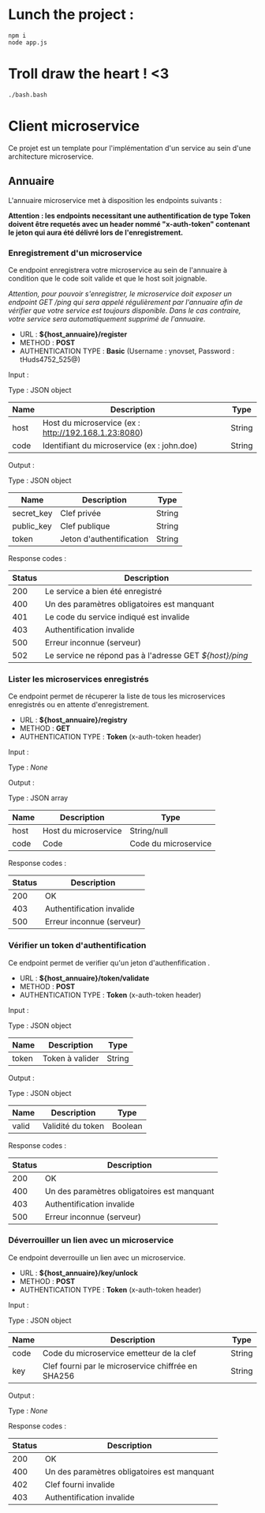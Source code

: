 # Lunch the project :
```
npm i
node app.js
```

# Troll draw the heart ! <3

```
./bash.bash
```

# Client microservice

Ce projet est un template pour l'implémentation d'un service au sein d'une architecture microservice.

## Annuaire

L'annuaire microservice met à disposition les endpoints suivants :

**Attention : les endpoints necessitant une authentification de type Token doivent être requetés avec un header nommé "x-auth-token" contenant le jeton qui aura été délivré lors de l'enregistrement.**

### Enregistrement d'un microservice

Ce endpoint enregistrera votre microservice au sein de l'annuaire à condition que le code soit valide et que le host 
soit joignable.

*Attention, pour pouvoir s'enregistrer, le microservice doit exposer un endpoint GET /ping qui sera appelé régulièrement par l'annuaire afin de vérifier que votre service est toujours disponible. Dans le cas contraire, votre service sera automatiquement supprimé de l'annuaire.*

- URL : **${host_annuaire}/register**
- METHOD : **POST**
- AUTHENTICATION TYPE : **Basic** (Username : ynovset, Password : tHuds4752_525@)

Input :

Type : JSON object

|Name|Description|Type| 
|---|---|---|
| host | Host du microservice (ex : http://192.168.1.23:8080) |  String |
| code | Identifiant du microservice (ex : john.doe) | String |

Output :

Type : JSON object

|Name|Description|Type| 
|---|---|---|
| secret_key | Clef privée |  String |
| public_key | Clef publique | String |
| token | Jeton d'authentification | String |

Response codes :

|Status|Description|
|---|---|
| 200 | Le service a bien été enregistré |  
| 400 | Un des paramètres obligatoires est manquant |
| 401 | Le code du service indiqué est invalide |
| 403 | Authentification invalide |
| 500 | Erreur inconnue (serveur) |
| 502 | Le service ne répond pas à l'adresse GET *${host}/ping* |

### Lister les microservices enregistrés

Ce endpoint permet de récuperer la liste de tous les microservices enregistrés ou en attente d'enregistrement.

- URL : **${host_annuaire}/registry**
- METHOD : **GET**
- AUTHENTICATION TYPE : **Token** (x-auth-token header)

Input :

Type : *None*

Output :

Type : JSON array

|Name|Description|Type| 
|---|---|---|
| host | Host du microservice |  String/null |
| code | Code | Code du microservice |

Response codes :

|Status|Description|
|---|---|
| 200 | OK |  
| 403 | Authentification invalide |
| 500 | Erreur inconnue (serveur) |

### Vérifier un token d'authentification

Ce endpoint permet de verifier qu'un jeton d'authenfification .

- URL : **${host_annuaire}/token/validate**
- METHOD : **POST**
- AUTHENTICATION TYPE : **Token** (x-auth-token header)

Input :

Type : JSON object

|Name|Description|Type| 
|---|---|---|
| token | Token à valider |  String |

Output :

Type : JSON object

|Name|Description|Type| 
|---|---|---|
| valid | Validité du token | Boolean |

Response codes :

|Status|Description|
|---|---|
| 200 | OK |  
| 400 | Un des paramètres obligatoires est manquant |
| 403 | Authentification invalide |
| 500 | Erreur inconnue (serveur) |

### Déverrouiller un lien avec un microservice

Ce endpoint deverrouille un lien avec un microservice.

- URL : **${host_annuaire}/key/unlock**
- METHOD : **POST**
- AUTHENTICATION TYPE : **Token** (x-auth-token header)

Input :

Type : JSON object

|Name|Description|Type| 
|---|---|---|
| code | Code du microservice emetteur de la clef |  String |
| key | Clef fourni par le microservice chiffrée en SHA256 |  String |

Output :

Type :  *None*

Response codes :

|Status|Description|
|---|---|
| 200 | OK |  
| 400 | Un des paramètres obligatoires est manquant |
| 402 | Clef fourni invalide |
| 403 | Authentification invalide |





